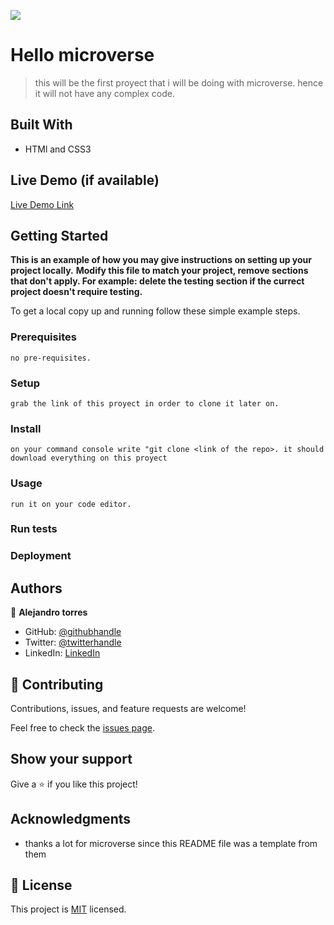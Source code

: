 ![](https://img.shields.io/badge/Microverse-blueviolet)

# Hello microverse

> this will be the first proyect that i will be doing with microverse. hence it will not have any complex code.


## Built With

- HTMl and CSS3

## Live Demo (if available)

[Live Demo Link](https://livedemo.com)


## Getting Started

**This is an example of how you may give instructions on setting up your project locally.**
**Modify this file to match your project, remove sections that don't apply. For example: delete the testing section if the currect project doesn't require testing.**


To get a local copy up and running follow these simple example steps.

### Prerequisites
    no pre-requisites.
### Setup
    grab the link of this proyect in order to clone it later on.
### Install
    on your command console write "git clone <link of the repo>. it should download everything on this proyect
### Usage
    run it on your code editor.
### Run tests

### Deployment



## Authors

👤 **Alejandro torres**

- GitHub: [@githubhandle](https://github.com/aizjicod)
- Twitter: [@twitterhandle](https://twitter.com/aizijijr)
- LinkedIn: [LinkedIn](https://www.linkedin.com/in/aiziji/)


## 🤝 Contributing

Contributions, issues, and feature requests are welcome!

Feel free to check the [issues page](../../issues/).

## Show your support

Give a ⭐️ if you like this project!

## Acknowledgments

- thanks a lot for microverse since this README file was a template from them

## 📝 License

This project is [MIT](./MIT.md) licensed.
